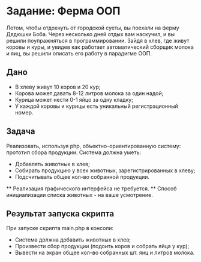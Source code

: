 # Задание: Ферма ООП

Летом, чтобы отдохнуть от городской суеты, вы поехали на ферму Дядюшки Боба. Через несколько дней отдых вам наскучил, и вы решили поупражняться в программировании. Зайдя в хлев, где живут коровы и куры, и увидев как работает автоматический сборщик молока и яиц, вы решили описать его работу в парадигме ООП.

## Дано

* В хлеву живут 10 коров и 20 кур;
* Корова может давать 8-12 литров молока за один надой;
* Курица может нести 0-1 яйцо за одну кладку;
* У каждой коровы и курицы есть уникальный регистрационный номер.

## Задача

Реализовать, используя php, объектно-ориентированную систему: прототип сбора продукции.
Система должна уметь:

* Добавлять животных в хлев;
* Собирать продукцию у всех животных, зарегистрированных в хлеву;
* Подсчитывать общее кол-во собранной продукции.

** Реализация графического интерфейса не требуется. **
Способ инициализации списка животных - на ваше усмотрение.

## Результат запуска скрипта 

При запуске скрипта main.php в консоли:

* Система должна добавить животных в хлев;
* Произвести сбор продукции (подоить коров и собрать яйца у кур);
* Вывести на экран общее кол-во собранных шт. яиц и литров молока.

